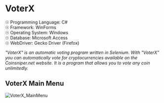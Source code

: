 # VoterX

☉ Programming Language: C# <br>
☉ Framework: WinForms <br>
☉ Operating System: Windows <br>
☉ Database: Microsoft Access <br>
☉ WebDriver: Gecko Driver (Firefox) <br>

<i>"VoterX" is an automatic voting program written in Selenium. With "VoterX" you can automatically vote for cryptocurrencies available on the Coinsniper.net website. It is a program that allows you to vote any coin unlimitedly.</i>

## VoterX Main Menu

![VoterX_MainMenu](https://user-images.githubusercontent.com/65850970/129007062-2dd9041a-637a-45e4-ae41-15d06ea760fc.PNG)
